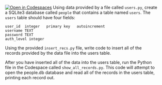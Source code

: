 [![Open in Codespaces](https://classroom.github.com/assets/launch-codespace-2972f46106e565e64193e422d61a12cf1da4916b45550586e14ef0a7c637dd04.svg)](https://classroom.github.com/open-in-codespaces?assignment_repo_id=20070689)
Using data provided by a file called `users.py`, create a SQLite3 database called `people` that contains a table named `users`. The `users` table should have four fields:

```
user_id  integer   primary key   autoincrement
username TEXT
password TEXT
auth_level integer
```
Using the provided `insert_recs.py` file, write code to insert all of the records provided by the data file into the users table.

After you have inserted all of the data into the users table, run the Python file in the Codespace called `show_all_records.py`. This code will attempt to open the people.db database and read all of the records in the users table, printing each record out.  
